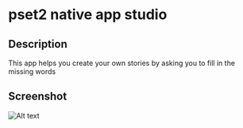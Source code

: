 # pset2 native app studio

## Description

This app helps you create your own stories by asking you to fill in the missing words

## Screenshot

![Alt text](/jenniferbuur_pset2/screenshot1pset2)
